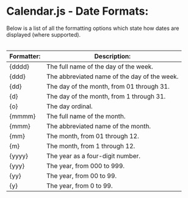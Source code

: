 # Calendar.js - Date Formats:

Below is a list of all the formatting options which state how dates are displayed (where supported).
<br>
<br>


| Formatter: | Description: |
| --- | --- |
| {dddd} | The full name of the day of the week. |
| {ddd} | The abbreviated name of the day of the week. |
| {dd} | The day of the month, from 01 through 31. |
| {d} | The day of the month, from 1 through 31. |
| {o} | The day ordinal. |
| {mmmm} | The full name of the month. |
| {mmm} | The abbreviated name of the month. |
| {mm} | The month, from 01 through 12. |
| {m} | The month, from 1 through 12. |
| {yyyy} | The year as a four-digit number. |
| {yyy} | The year, from 000 to 999. |
| {yy} | The year, from 00 to 99. |
| {y} | The year, from 0 to 99. |